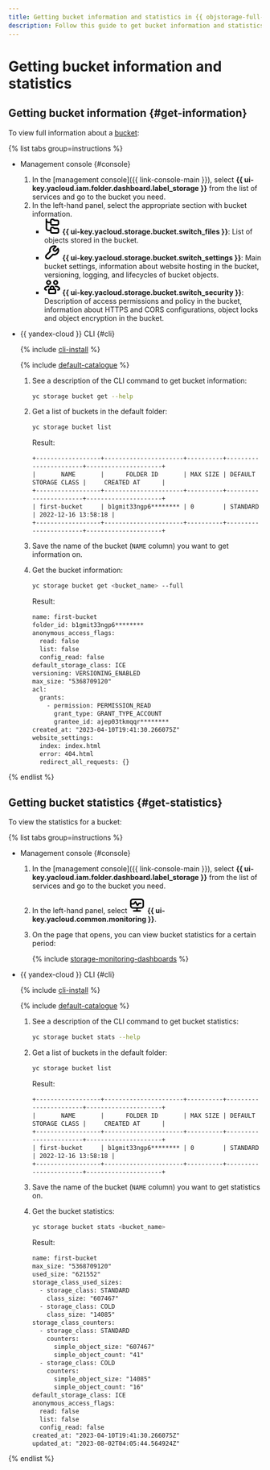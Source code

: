 ```yaml
---
title: Getting bucket information and statistics in {{ objstorage-full-name }}
description: Follow this guide to get bucket information and statistics in {{ objstorage-name }}.
---
```


# Getting bucket information and statistics

## Getting bucket information {#get-information}

To view full information about a [bucket](../../concepts/bucket.md):

{% list tabs group=instructions %}

- Management console {#console}

  1. In the [management console]({{ link-console-main }}), select **{{ ui-key.yacloud.iam.folder.dashboard.label_storage }}** from the list of services and go to the bucket you need.
  1. In the left-hand panel, select the appropriate section with bucket information.
     * ![image](../../../_assets/console-icons/folder-tree.svg) **{{ ui-key.yacloud.storage.bucket.switch_files }}**: List of objects stored in the bucket.
     * ![image](../../../_assets/console-icons/wrench.svg) **{{ ui-key.yacloud.storage.bucket.switch_settings }}**: Main bucket settings, information about website hosting in the bucket, versioning, logging, and lifecycles of bucket objects.
     * ![image](../../../_assets/console-icons/persons-lock.svg) **{{ ui-key.yacloud.storage.bucket.switch_security }}**: Description of access permissions and policy in the bucket, information about HTTPS and CORS configurations, object locks and object encryption in the bucket.

- {{ yandex-cloud }} CLI {#cli}

  {% include [cli-install](../../../_includes/cli-install.md) %}

  {% include [default-catalogue](../../../_includes/default-catalogue.md) %}

  1. See a description of the CLI command to get bucket information:

     ```bash
     yc storage bucket get --help
     ```

  1. Get a list of buckets in the default folder:

     ```bash
     yc storage bucket list
     ```

     Result:

       ```text
       +------------------+----------------------+----------+-----------------------+---------------------+
       |       NAME       |      FOLDER ID       | MAX SIZE | DEFAULT STORAGE CLASS |     CREATED AT      |
       +------------------+----------------------+----------+-----------------------+---------------------+
       | first-bucket     | b1gmit33ngp6******** | 0        | STANDARD              | 2022-12-16 13:58:18 |
       +------------------+----------------------+----------+-----------------------+---------------------+
      ```

  1. Save the name of the bucket (`NAME` column) you want to get information on.

  1. Get the bucket information:

     ```bash
     yc storage bucket get <bucket_name> --full
     ```

     Result:

     ```text
     name: first-bucket
     folder_id: b1gmit33ngp6********
     anonymous_access_flags:
       read: false
       list: false
       config_read: false
     default_storage_class: ICE
     versioning: VERSIONING_ENABLED
     max_size: "5368709120"
     acl:
       grants:
         - permission: PERMISSION_READ
           grant_type: GRANT_TYPE_ACCOUNT
           grantee_id: ajep03tkmqqr********
     created_at: "2023-04-10T19:41:30.266075Z"
     website_settings:
       index: index.html
       error: 404.html
       redirect_all_requests: {}
     ```

{% endlist %}

## Getting bucket statistics {#get-statistics}

To view the statistics for a bucket:

{% list tabs group=instructions %}

- Management console {#console}

  1. In the [management console]({{ link-console-main }}), select **{{ ui-key.yacloud.iam.folder.dashboard.label_storage }}** from the list of services and go to the bucket you need.
  1. In the left-hand panel, select ![image](../../../_assets/console-icons/display-pulse.svg) **{{ ui-key.yacloud.common.monitoring }}**.
  1. On the page that opens, you can view bucket statistics for a certain period:
     
     {% include [storage-monitoring-dashboards](../../_includes_service/storage-monitoring-dashboards.md) %}


- {{ yandex-cloud }} CLI {#cli}

  {% include [cli-install](../../../_includes/cli-install.md) %}

  {% include [default-catalogue](../../../_includes/default-catalogue.md) %}

  1. See a description of the CLI command to get bucket statistics:

     ```bash
     yc storage bucket stats --help
     ```

  1. Get a list of buckets in the default folder:

     ```bash
     yc storage bucket list
     ```

     Result:

       ```text
       +------------------+----------------------+----------+-----------------------+---------------------+
       |       NAME       |      FOLDER ID       | MAX SIZE | DEFAULT STORAGE CLASS |     CREATED AT      |
       +------------------+----------------------+----------+-----------------------+---------------------+
       | first-bucket     | b1gmit33ngp6******** | 0        | STANDARD              | 2022-12-16 13:58:18 |
       +------------------+----------------------+----------+-----------------------+---------------------+
      ```

  1. Save the name of the bucket (`NAME` column) you want to get statistics on.

  1. Get the bucket statistics:

     ```bash
     yc storage bucket stats <bucket_name>
     ```

     Result:

     ```text
     name: first-bucket
     max_size: "5368709120"
     used_size: "621552"
     storage_class_used_sizes:
       - storage_class: STANDARD
         class_size: "607467"
       - storage_class: COLD
         class_size: "14085"
     storage_class_counters:
       - storage_class: STANDARD
         counters:
           simple_object_size: "607467"
           simple_object_count: "41"
       - storage_class: COLD
         counters:
           simple_object_size: "14085"
           simple_object_count: "16"
     default_storage_class: ICE
     anonymous_access_flags:
       read: false
       list: false
       config_read: false
     created_at: "2023-04-10T19:41:30.266075Z"
     updated_at: "2023-08-02T04:05:44.564924Z"
     ```

{% endlist %}